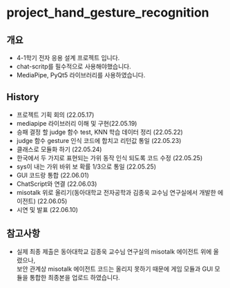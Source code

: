 # project_hand_gesture_recognition
 ## 개요
- 4-1학기 전자 응용 설계 프로젝트 입니다.
- chat-scritp를 필수적으로 사용해야했습니다.
- MediaPipe, PyQt5 라이브러리를 사용하였습니다.



 ## History

- 프로젝트 기획 회의 (22.05.17)
- mediapipe 라이브러리 이해 및 구현(22.05.19)
- 승패 결정 할 judge 함수 test, KNN 학습 데이터 정리 (22.05.22)
- judge 함수 gesture 인식 코드에 합치고 리턴값 통일 (22.05.23)
- 클래스로 모듈화 하기 (22.05.24)
- 한국에서 두 가지로 표현되는 가위 동작 인식 되도록 코드 수정 (22.05.25)
- sys이 내는 가위 바위 보 확률 1/3으로 통일 (22.05.25)
- GUI 코드랑 통합 (22.06.01)
- ChatScript와 연결 (22.06.03)
- misotalk 위로 올리기(동아대학교 전자공학과 김종욱 교수님 연구실에서 개발한 에이전트) (22.06.05)
- 시연 및 발표 (22.06.10)

## 참고사항
- 실제 최종 제출은 동아대학교 김종욱 교수님 연구실의 misotalk 에이전트 위에 올렸으나,<br>
 보안 관계상 misotalk 에이전트 코드는 올리지 못하기 때문에 게임 모듈과 GUI 모듈을 통합한 최종본을 업로드 하였습니다.
